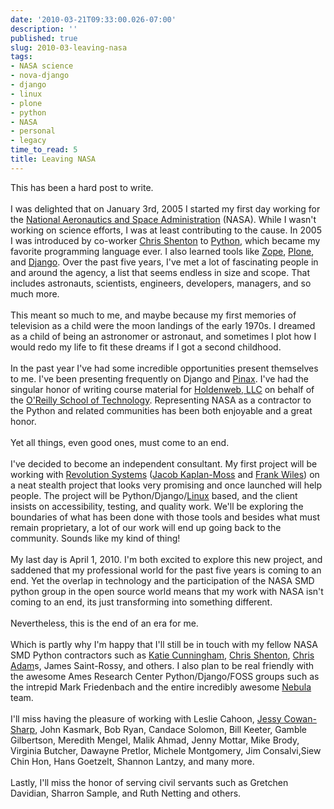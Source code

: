```yaml
---
date: '2010-03-21T09:33:00.026-07:00'
description: ''
published: true
slug: 2010-03-leaving-nasa
tags:
- NASA science
- nova-django
- django
- linux
- plone
- python
- NASA
- personal
- legacy
time_to_read: 5
title: Leaving NASA
---
```


<div>This has been a hard post to write. </div><div><br /></div>I was delighted that on January 3rd, 2005 I started my first day working for the <a href="http://nasascience.nasa.gov/">National Aeronautics and Space Administration</a> (NASA).   While I wasn't working on science efforts, I was at least contributing to the cause. In 2005 I was introduced by co-worker <a href="http://koansys.com/">Chris Shenton</a> to <a href="http://python.org/">Python</a>, which became my favorite programming language ever. I also learned tools like <a href="http://zope.org/">Zope</a>, <a href="http://plone.org/">Plone</a>, and <a href="http://django.org/">Django</a>. Over the past five years, I've met a lot of fascinating people in and around the agency, a list that seems endless in size and scope. That includes astronauts, scientists, engineers, developers, managers, and so much more.<br /><div><br /></div><div><div>This meant so much to me, and maybe because my first memories of television as a child were the moon landings of the early 1970s. I dreamed as a child of being an astronomer or astronaut, and sometimes I plot how I would redo my life to fit these dreams if I got a second childhood.</div></div><div><br /></div><div>In the past year I've had some incredible opportunities present themselves to me. I've been presenting frequently on Django and <a href="http://pinaxproject.com/">Pinax</a>. I've had the singular honor of writing course material for <a href="http://holdenweb.com/">Holdenweb, LLC</a> on behalf of the <a href="http://www.oreillyschool.com/">O'Reilly School of Technology</a>. Representing NASA as a contractor to the Python and related communities has been both enjoyable and a great honor.</div><div><br /></div><div>Yet all things, even good ones, must come to an end.</div><div><br /></div><div>I've decided to become an independent consultant. My first project will be working with <a href="http://revsys.com/">Revolution Systems</a> (<a href="http://jacobian.org/">Jacob Kaplan-Moss</a> and <a href="http://www.frankwiles.com/">Frank Wiles</a>) on a neat stealth project that looks very promising and once launched will help people. The project will be Python/Django/<a href="http://www.linux.org/">Linux</a> based, and the client insists on accessibility, testing, and quality work. We'll be exploring the boundaries of what has been done with those tools and besides what must remain proprietary, a lot of our work will end up going back to the community. Sounds like my kind of thing!</div><div><br /></div><div>My last day is April 1, 2010. I'm both excited to explore this new project, and saddened that my professional world for the past five years is coming to an end. Yet the overlap in technology and the participation of the NASA SMD python group in the open source world means that my work with NASA isn't coming to an end, its just transforming into something different.</div><div><br /></div><div>Nevertheless, this is the end of an era for me.</div><div><br /></div><div>Which is partly why I'm happy that I'll still be in touch with my fellow NASA SMD Python contractors such as <a href="http://elephantangelchild.blogspot.com/">Katie Cunningham</a>, <a href="http://koansys.com/">Chris Shenton</a>, <a href="http://chris.improbable.org/">Chris Adam</a>s, James Saint-Rossy, and others. I also plan to be real friendly with the awesome Ames Research Center Python/Django/FOSS groups such as the intrepid Mark Friedenbach and the entire incredibly awesome <a href="http://nebula.nasa.gov/">Nebula</a> team.</div><div><br /></div><div>I'll miss having the pleasure of working with Leslie Cahoon, <a href="http://jessykate.com/">Jessy Cowan-Sharp</a>, John Kasmark, Bob Ryan, Candace Solomon, Bill Keeter, Gamble Gilbertson, Meredith Mengel, Malik Ahmad, Jenny Mottar, Mike Brody, Virginia Butcher, Dawayne Pretlor, Michele Montgomery, Jim Consalvi,Siew Chin Hon, Hans Goetzelt, Shannon Lantzy, and many more.</div><div><br /></div><div>Lastly, I'll miss the honor of serving civil servants such as Gretchen Davidian, Sharron Sample, and Ruth Netting and others.</div>
